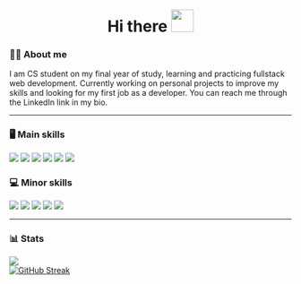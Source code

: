 <h1 align="center">Hi there <img src="https://camo.githubusercontent.com/e8e7b06ecf583bc040eb60e44eb5b8e0ecc5421320a92929ce21522dbc34c891/68747470733a2f2f6d656469612e67697068792e636f6d2f6d656469612f6876524a434c467a6361737252346961377a2f67697068792e676966" width="40" height="40" /></h1>
<h3>👨‍💻 About me</h3> 
I am CS student on my final year of study, learning and practicing fullstack web development. Currently working on personal projects to improve my skills and looking for my first job as a developer. You can reach me through the LinkedIn link in my bio.
<hr /> 
<h3>🖥️ Main skills</h3> 
<div>
 <img src="https://img.shields.io/badge/JAVASCRIPT-282a35?style=for-the-badge&logo=javascript" />
 <img src="https://img.shields.io/badge/REACT%20(Native)-282a35?style=for-the-badge&logo=react" />
 <img src="https://img.shields.io/badge/REDUX-282a35?style=for-the-badge&logo=redux&logoColor=764ABC" />
 <img src="https://img.shields.io/badge/NODEJS-282a35?style=for-the-badge&logo=Node.js" />
 <img src="https://img.shields.io/badge/EXPRESS-282a35?style=for-the-badge&logo=express" />
 <img src="https://img.shields.io/badge/MONGODB-282a35?style=for-the-badge&logo=mongodb" />
</div>
<h3>💻 Minor skills</h3>
<div>
 <img src="https://img.shields.io/badge/TYPESCRIPT-282a35?style=for-the-badge&logo=TypeScript&logoColor=FFFFFF" />
 <img src="https://img.shields.io/badge/GRAPHQL-282a35?style=for-the-badge&logo=GraphQL" />
 <img src="https://img.shields.io/badge/POSTGRESQL-282a35?style=for-the-badge&logo=PostgreSQL" />
 <img src="https://img.shields.io/badge/CD/CD-282a35?style=for-the-badge&logo=GitHub Actions" />
 <img src="https://img.shields.io/badge/DOCKER-282a35?style=for-the-badge&logo=Docker" />
</div>
<hr />
<h3>📊 Stats</h3>
 
![](https://komarev.com/ghpvc/?username=nusretWazowski)
<br />
[![GitHub Streak](http://github-readme-streak-stats.herokuapp.com?user=nusretWazowski&theme=dark)](https://git.io/streak-stats)
